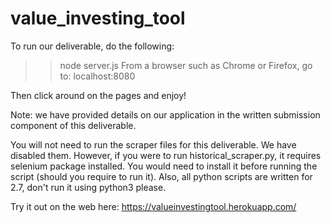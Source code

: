 # value_investing_tool

To run our deliverable, do the following:
>>node server.js
From a browser such as Chrome or Firefox, go to:
localhost:8080

Then click around on the pages and enjoy!

Note: we have provided details on our application in
the written submission component of this deliverable.

You will not need to run the scraper files for this deliverable.
We have disabled them. However, if you were to run
historical_scraper.py, it requires selenium package installed. 
You would need to install it before running the script (should you 
require to run it). Also, all python scripts are written for 2.7, 
don't run it using python3 please.


Try it out on the web here: https://valueinvestingtool.herokuapp.com/

